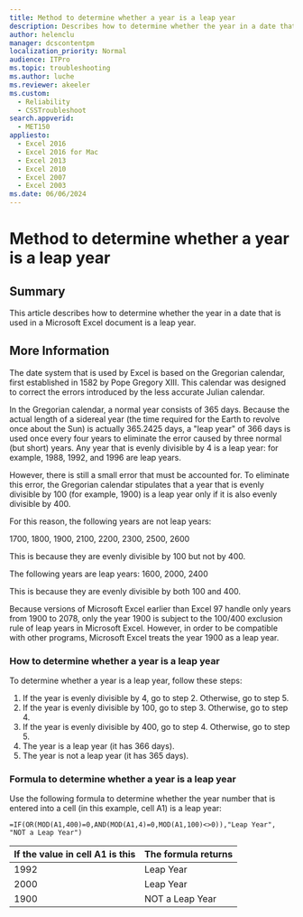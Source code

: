 ```yaml
---
title: Method to determine whether a year is a leap year
description: Describes how to determine whether the year in a date that is used in an Excel document is a leap year.
author: helenclu
manager: dcscontentpm
localization_priority: Normal
audience: ITPro
ms.topic: troubleshooting
ms.author: luche
ms.reviewer: akeeler
ms.custom: 
  - Reliability
  - CSSTroubleshoot
search.appverid: 
  - MET150
appliesto: 
  - Excel 2016
  - Excel 2016 for Mac
  - Excel 2013
  - Excel 2010
  - Excel 2007
  - Excel 2003
ms.date: 06/06/2024
---
```


# Method to determine whether a year is a leap year

## Summary

This article describes how to determine whether the year in a date that is used in a Microsoft Excel document is a leap year. 

## More Information

The date system that is used by Excel is based on the Gregorian calendar, first established in 1582 by Pope Gregory XIII. This calendar was designed to correct the errors introduced by the less accurate Julian calendar.

In the Gregorian calendar, a normal year consists of 365 days. Because the actual length of a sidereal year (the time required for the Earth to revolve once about the Sun) is actually 365.2425 days, a "leap year" of 366 days is used once every four years to eliminate the error caused by three normal (but short) years. Any year that is evenly divisible by 4 is a leap year: for example, 1988, 1992, and 1996 are leap years.

However, there is still a small error that must be accounted for. To eliminate this error, the Gregorian calendar stipulates that a year that is evenly divisible by 100 (for example, 1900) is a leap year only if it is also evenly divisible by 400.

For this reason, the following years are not leap years: 

1700, 1800, 1900, 2100, 2200, 2300, 2500, 2600 

This is because they are evenly divisible by 100 but not by 400.

The following years are leap years: 1600, 2000, 2400 

This is because they are evenly divisible by both 100 and 400.

Because versions of Microsoft Excel earlier than Excel 97 handle only years from 1900 to 2078, only the year 1900 is subject to the 100/400 exclusion rule of leap years in Microsoft Excel. However, in order to be compatible with other programs, Microsoft Excel treats the year 1900 as a leap year.   

### How to determine whether a year is a leap year

To determine whether a year is a leap year, follow these steps: 
 
1. If the year is evenly divisible by 4, go to step 2. Otherwise, go to step 5.    
2. If the year is evenly divisible by 100, go to step 3. Otherwise, go to step 4.    
3. If the year is evenly divisible by 400, go to step 4. Otherwise, go to step 5.    
4. The year is a leap year (it has 366 days).    
5. The year is not a leap year (it has 365 days).    
 
### Formula to determine whether a year is a leap year

Use the following formula to determine whether the year number that is entered into a cell (in this example, cell A1) is a leap year: 

```excel
=IF(OR(MOD(A1,400)=0,AND(MOD(A1,4)=0,MOD(A1,100)<>0)),"Leap Year", "NOT a Leap Year")  
```

|If the value in cell A1 is this |The formula returns |
|---------------------------------|-------------------------|
|1992| Leap Year |
|2000| Leap Year |
|1900 |NOT a Leap Year|
